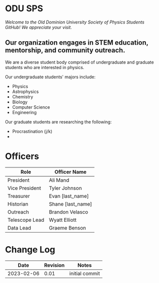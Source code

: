 # ODU SPS 

*Welcome to the Old Dominion University Society of Physics Students GitHub! We appreciate your visit.*

## Our organization engages in STEM education, mentorship, and community outreach.

We are a diverse student body comprised of undergraduate and graduate students who are interested in physics.

Our undergraduate students' majors include:
- Physics
- Astrophysics
- Chemistry
- Biology
- Computer Science
- Engineering

Our graduate students are researching the following:
- Procrastination (j/k)
- 
# Officers
| Role | Officer Name |
|---|---|
| President | Ali Mand |
| Vice President | Tyler Johnson |
| Treasurer | Evan [last_name] |
| Historian | Shane [last_name] |
| Outreach | Brandon Velasco |
| Telescope Lead | Wyatt Elliott |
| Data Lead | Graeme Benson |

# Change Log 
| Date | Revision | Notes |
|---|---|---|
| 2023-02-06 | 0.01 | initial commit |
